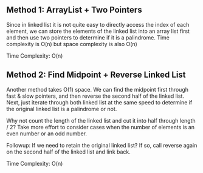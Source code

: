 ## Method 1: ArrayList + Two Pointers

Since in linked list it is not quite easy to directly access the index of each element, we can store the elements of the linked list into an array list first
and then use two pointers to determine if it is a palindrome. Time complexity is O(n) but space complexity is also O(n)

Time Complexity: O(n)

## Method 2: Find Midpoint + Reverse Linked List

Another method takes O(1) space. We can find the midpoint first through fast & slow pointers, and then reverse the second half of the linked list. 
Next, just iterate through both linked list at the same speed to determine if the original linked list is a palindrome or not. 

Why not count the length of the linked list and cut it into half through length / 2? Take more effort to consider cases when the number of elements is an 
even number or an odd number.

Followup: If we need to retain the original linked list? If so, call reverse again on the second half of the linked list and link back.

Time Complexity: O(n)
